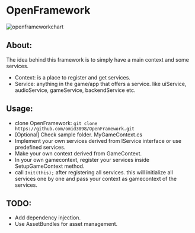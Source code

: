 # OpenFramework

![openframeworkchart](https://user-images.githubusercontent.com/6388730/31305674-30f85082-ab4c-11e7-9ccb-d25b1e73e059.png)

## About:
The idea behind this framework is to simply have a main context and some services.
 - Context: is a place to register and get services.
 - Service: anything in the game/app that offers a service. like uiService, audioService, gameService, backendService etc.

## Usage:
 - clone OpenFramework:
        ```git clone https://github.com/omid3098/OpenFramework.git```
 - [Optional] Check sample folder. MyGameContext.cs
 - Implement your own services derived from IService interface or use predefined services.
 - Make your own context derived from GameContext.
 - In your own gamecontext, register your services inside SetupGameContext method.
 - call ```Init(this);``` after registering all services. this will initialize all services one by one and pass your context as gamecontext of the services.

 ## TODO: 
  - Add dependency injection.
  - Use AssetBundles for asset management.
  